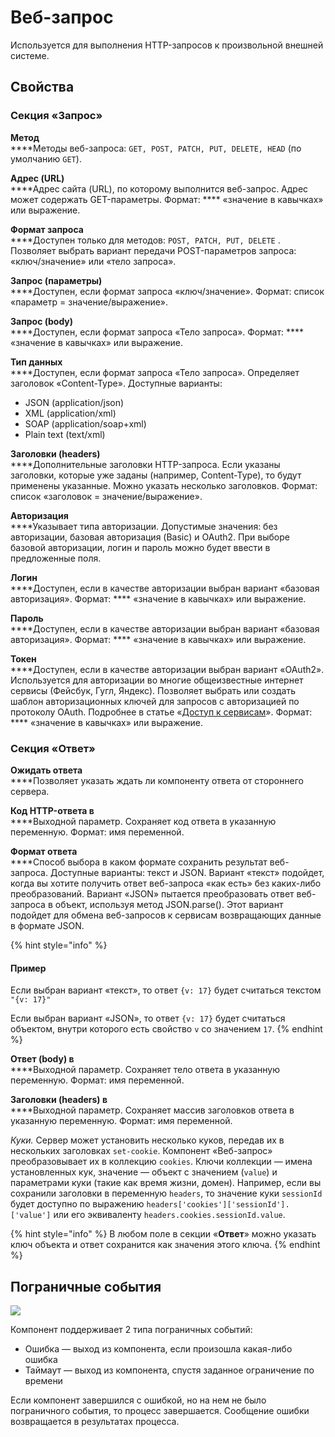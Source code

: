 # Веб-запрос

Используется для выполнения HTTP-запросов к произвольной внешней системе.

## Свойства

### Секция «Запрос»

**Метод**  \
****Методы веб-запроса: `GET, POST, PATCH, PUT, DELETE, HEAD` (по умолчанию `GET`).

**Адрес (URL)**  \
****Адрес сайта (URL), по которому выполнится веб-запрос. Адрес может содержать GET-параметры. Формат: **** «значение в кавычках» или выражение.

**Формат запроса**  \
****Доступен только для методов: `POST, PATCH, PUT, DELETE` . Позволяет выбрать вариант передачи POST-параметров запроса: «ключ/значение» или «тело запроса».

**Запрос (параметры)**  \
****Доступен, если формат запроса «ключ/значение». Формат: список «параметр = значение/выражение».

**Запрос (body)**  \
****Доступен, если формат запроса «Тело запроса». Формат: **** «значение в кавычках» или выражение.

**Тип данных**  \
****Доступен, если формат запроса «Тело запроса». Определяет заголовок «Content-Type». Доступные варианты:

* JSON (application/json)
* XML (application/xml)
* SOAP (application/soap+xml)
* Plain text (text/xml)

**Заголовки (headers)**  \
****Дополнительные заголовки HTTP-запроса. Если указаны заголовки, которые уже заданы (например, Content-Type), то будут применены указанные. Можно указать несколько заголовков. Формат: список «заголовок = значение/выражение».

**Авторизация**  \
****Указывает типа авторизации. Допустимые значения: без авторизации, базовая авторизация (Basic) и OAuth2. При выборе базовой авторизации, логин и пароль можно будет ввести в предложенные поля.

**Логин**  \
****Доступен, если в качестве авторизации выбран вариант «базовая авторизация». Формат: **** «значение в кавычках» или выражение.

**Пароль**  \
****Доступен, если в качестве авторизации выбран вариант «базовая авторизация». Формат: **** «значение в кавычках» или выражение.

**Токен**  \
****Доступен, если в качестве авторизации выбран вариант «OAuth2». Используется для авторизации во многие общеизвестные интернет сервисы (Фейсбук, Гугл, Яндекс). Позволяет выбрать или создать шаблон авторизационных ключей для запросов с авторизацией по протоколу OAuth. Подробнее в статье «[Доступ к сервисам](../../../structure/systemcatalogs/oauthservices.md)». Формат: **** «значение в кавычках» или выражение.

### Секция «Ответ»

**Ожидать ответа** \
****Позволяет указать ждать ли компоненту ответа от стороннего сервера.

**Код HTTP-ответа в**  \
****Выходной параметр. Сохраняет код ответа в указанную переменную. Формат: имя переменной.

**Формат ответа**\
****Способ выбора в каком формате сохранить результат веб-запроса. Доступные варианты: текст и JSON. Вариант «текст» подойдет, когда вы хотите получить ответ веб-запроса «как есть» без каких-либо преобразований. Вариант «JSON» пытается преобразовать ответ веб-запроса в объект, используя метод JSON.parse(). Этот вариант подойдет для обмена веб-запросов к сервисам возвращающих данные в формате JSON.

{% hint style="info" %}
#### Пример

Если выбран вариант «текст», то ответ `{v: 17}` будет считаться текстом `"{v: 17}"`

Если выбран вариант «JSON», то ответ `{v: 17}` будет считаться объектом, внутри которого есть свойство `v` со значением `17`.
{% endhint %}

**Ответ (body) в**  \
****Выходной параметр. Сохраняет тело ответа в указанную переменную. Формат: имя переменной.

**Заголовки (headers) в**  \
****Выходной параметр. Сохраняет массив заголовков ответа в указанную переменную. Формат: имя переменной.

_Куки._ Сервер может установить несколько куков, передав их в нескольких заголовках `set-cookie`. Компонент «Веб-запрос» преобразовывает их в коллекцию `cookies`. Ключи коллекции — имена установленных кук, значение — объект с значением (`value`) и параметрами куки (такие как время жизни, домен). Например, если вы сохранили заголовки в переменную `headers`, то значение куки `sessionId` будет доступно по выражению `headers['cookies']['sessionId'].['value']` или его эквиваленту `headers.cookies.sessionId.value`.

{% hint style="info" %}
В любом поле в секции «**Ответ**» можно указать ключ объекта и ответ сохранится как значения этого ключа.
{% endhint %}

## Пограничные события

![](../../../../.gitbook/assets/boundary\_any.png)

Компонент поддерживает 2 типа пограничных событий:

* Ошибка — выход из компонента, если произошла какая-либо ошибка
* Таймаут — выход из компонента, спустя заданное ограничение по времени

Если компонент завершился с ошибкой, но на нем не было пограничного события, то процесс завершается. Сообщение ошибки возвращается в результатах процесса.
